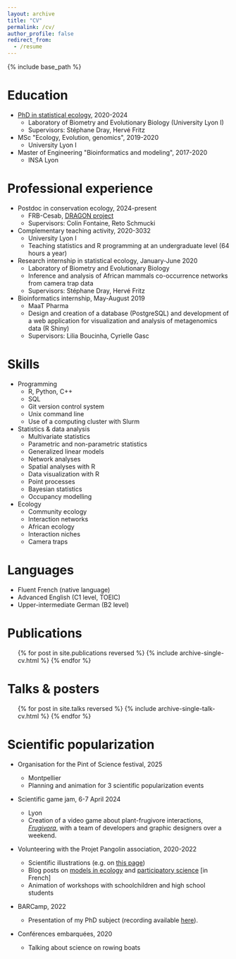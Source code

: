 ```yaml
---
layout: archive
title: "CV"
permalink: /cv/
author_profile: false
redirect_from:
  - /resume
---
```


{% include base_path %}


Education
======
* [PhD in statistical ecology](/publication/2024-10-24-thesis), 2020-2024
  * Laboratory of Biometry and Evolutionary Biology (University Lyon I)
  * Supervisors: Stéphane Dray, Hervé Fritz
* MSc "Ecology, Evolution, genomics", 2019-2020
  * University Lyon I
* Master of Engineering "Bioinformatics and modeling", 2017-2020
  * INSA Lyon

Professional experience
======
* Postdoc in conservation ecology, 2024-present
  * FRB-Cesab, [DRAGON project](https://www.fondationbiodiversite.fr/en/the-frb-in-action/programs-and-projects/le-cesab/dragon/)
  * Supervisors: Colin Fontaine, Reto Schmucki
* Complementary teaching activity, 2020-3032
  * University Lyon I
  * Teaching statistics and R programming at an undergraduate level (64 hours a year)
* Research internship in statistical ecology, January-June 2020
  * Laboratory of Biometry and Evolutionary Biology
  * Inference and analysis of African mammals co-occurrence networks from camera trap data
  * Supervisors: Stéphane Dray, Hervé Fritz
* Bioinformatics internship, May-August 2019
  * MaaT Pharma
  * Design and creation of a database (PostgreSQL) and development of a web application for visualization and analysis of metagenomics data (R Shiny)
  * Supervisors: Lilia Boucinha, Cyrielle Gasc
  
Skills
======
* Programming
  * R, Python, C++
  * SQL
  * Git version control system
  * Unix command line
  * Use of a computing cluster with Slurm
* Statistics & data analysis
  * Multivariate statistics
  * Parametric and non-parametric statistics
  * Generalized linear models
  * Network analyses
  * Spatial analyses with R
  * Data visualization with R
  * Point processes
  * Bayesian statistics
  * Occupancy modelling
* Ecology
  * Community ecology
  * Interaction networks
  * African ecology
  * Interaction niches
  * Camera traps
  
Languages
======
* Fluent French (native language)
* Advanced English (C1 level, TOEIC)
* Upper-intermediate German (B2 level)

Publications
======
  <ul>{% for post in site.publications reversed %}
    {% include archive-single-cv.html %}
  {% endfor %}</ul>
  
Talks & posters
======
  <ul>{% for post in site.talks reversed %}
    {% include archive-single-talk-cv.html  %}
  {% endfor %}</ul>
  

Scientific popularization
======
* Organisation for the Pint of Science festival, 2025
  * Montpellier
  * Planning and animation for 3 scientific popularization events
* Scientific game jam, 6-7 April 2024
  * Lyon
  * Creation of a video game about plant-frugivore interactions, [_Frugivora_](https://pgmstudio.itch.io/frugivoria), with a team of developers and graphic designers over a weekend.
  
* Volunteering with the Projet Pangolin association, 2020-2022
  * Scientific illustrations (e.g. on [this page](https://www.projetpangolin.com/insectes-communs/))
  * Blog posts on [models in ecology](https://www.projetpangolin.com/les-modeles-outils-des-sciences/) and [participatory science](https://www.projetpangolin.com/les-sciences-participatives-guide-complet-pour-simpliquer/) [in French]
  * Animation of workshops with schoolchildren and high school students
  
* BARCamp, 2022
  * Presentation of my PhD subject (recording available [here](https://youtu.be/LZ070zP8-wo?si=2gb6X1XISJGJ0pMX)).

* Conférences embarquées, 2020
  * Talking about science on rowing boats
